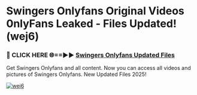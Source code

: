 # Swingers Onlyfans Original Videos 0nlyFans Leaked - Files Updated! (wej6)

<h3>🔴 CLICK HERE 🌐==►► <a href="https://tinyurl.com/2jnfzry5" rel="nofollow">Swingers Onlyfans Updated Files</a></h3>

Get Swingers Onlyfans and all content. Now you can access all videos and pictures of Swingers Onlyfans. New Updated Files 2025!

[![wej6](https://i.imgur.com/GyGTBgg.gif)](https://tinyurl.com/2jnfzry5)
